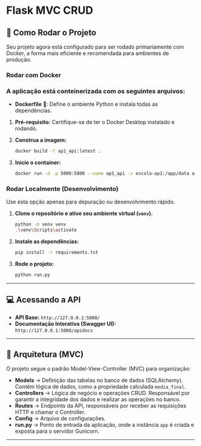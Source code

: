 # Flask MVC CRUD

## 📌 Como Rodar o Projeto

Seu projeto agora está configurado para ser rodado primariamente com Docker, a forma mais eficiente e recomendada para ambientes de produção.

### Rodar com Docker  

### A aplicação está conteinerizada com os seguintes arquivos:

- **Dockerfile** 🐳: Define o ambiente Python e instala todas as dependências.


1.  **Pré-requisito:** Certifique-se de ter o Docker Desktop instalado e rodando.

2.  **Construa a imagem:**
    ```bash
    docker build -t ap1_api:latest .
    ```
3.  **Inicie o container:**
    ```bash
    docker run -d -p 5000:5000 --name ap1_api -v escola-ap1:/app/data ap1_api:latest
    ```

### Rodar Localmente (Desenvolvimento)

Use esta opção apenas para depuração ou desenvolvimento rápido.

1.  **Clone o repositório e ative seu ambiente virtual (`venv`).**

    ```bash
    python -m venv venv
    .\venv\Scripts\activate
    ```

2.  **Instale as dependências:**
    ```bash
    pip install -r requirements.txt
    ```

3.  **Rode o projeto:**
    ```bash
    python run.py
    ```

---

## 💻 Acessando a API

- **API Base:** `http://127.0.0.1:5000/`
- **Documentação Interativa (Swagger UI):** `http://127.0.0.1:5000/apidocs`

---

## 📂 Arquitetura (MVC)

O projeto segue o padrão Model-View-Controller (MVC) para organização:

- **Models** → Definição das tabelas no banco de dados (SQLAlchemy). Contém lógica de dados, como a propriedade calculada `media_final`.
- **Controllers** → Lógica de negócio e operações CRUD. Responsável por garantir a integridade dos dados e realizar as operações no banco.
- **Routes** → Endpoints da API, responsáveis por receber as requisições HTTP e chamar o Controller.
- **Config** → Arquivo de configurações.
- **run.py** → Ponto de entrada da aplicação, onde a instância `app` é criada e exposta para o servidor Gunicorn.

---